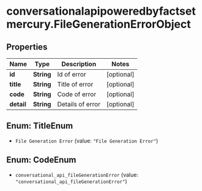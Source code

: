 # conversationalapipoweredbyfactsetmercury.FileGenerationErrorObject

## Properties

Name | Type | Description | Notes
------------ | ------------- | ------------- | -------------
**id** | **String** | Id of error | [optional] 
**title** | **String** | Title of error | [optional] 
**code** | **String** | Code of error | [optional] 
**detail** | **String** | Details of error | [optional] 



## Enum: TitleEnum


* `File Generation Error` (value: `"File Generation Error"`)





## Enum: CodeEnum


* `conversational_api_fileGenerationError` (value: `"conversational_api_fileGenerationError"`)




